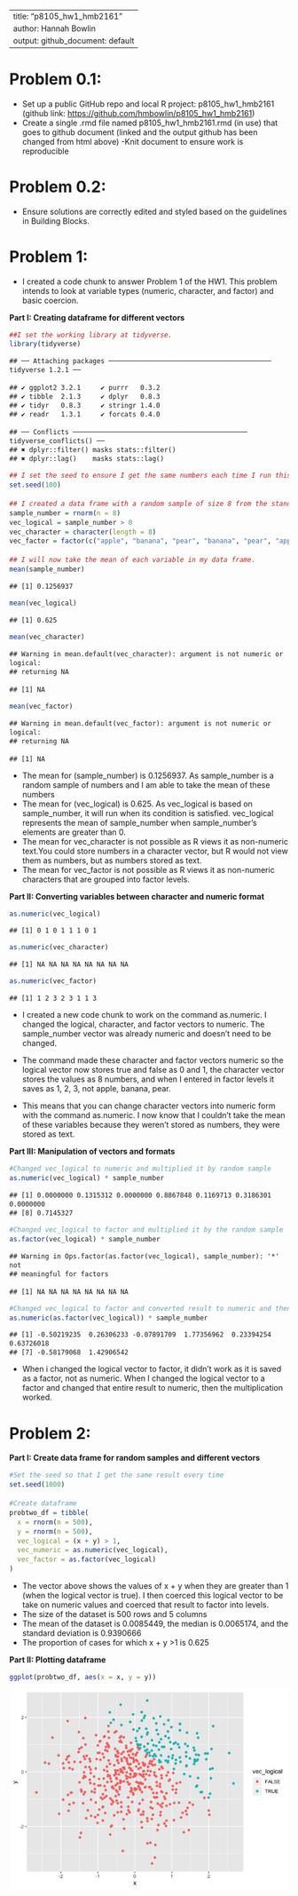 
|                                   |
| :-------------------------------- |
| title: “p8105\_hw1\_hmb2161”      |
| author: Hannah Bowlin             |
| output: github\_document: default |

# Problem 0.1:

  - Set up a public GitHub repo and local R project: p8105\_hw1\_hmb2161
    (github link: <https://github.com/hmbowlin/p8105_hw1_hmb2161>)
  - Create a single .rmd file named p8105\_hw1\_hmb2161.rmd (in use)
    that goes to github document (linked and the output github has been
    changed from html above) -Knit document to ensure work is
    reproducible

# Problem 0.2:

  - Ensure solutions are correctly edited and styled based on the
    guidelines in Building Blocks.

# Problem 1:

  - I created a code chunk to answer Problem 1 of the HW1. This problem
    intends to look at variable types (numeric, character, and factor)
    and basic coercion.

**Part I: Creating dataframe for different vectors**

``` r
##I set the working library at tidyverse.
library(tidyverse)
```

    ## ── Attaching packages ───────────────────────────────────────── tidyverse 1.2.1 ──

    ## ✔ ggplot2 3.2.1     ✔ purrr   0.3.2
    ## ✔ tibble  2.1.3     ✔ dplyr   0.8.3
    ## ✔ tidyr   0.8.3     ✔ stringr 1.4.0
    ## ✔ readr   1.3.1     ✔ forcats 0.4.0

    ## ── Conflicts ──────────────────────────────────────────── tidyverse_conflicts() ──
    ## ✖ dplyr::filter() masks stats::filter()
    ## ✖ dplyr::lag()    masks stats::lag()

``` r
## I set the seed to ensure I get the same numbers each time I run this code.
set.seed(100)

## I created a data frame with a random sample of size 8 from the standard normal distribution, a logical vector showing if the elements in the sample are greater than zero (it will return "false" if it doesn't satisfy this condition), a character vector that is 8 elements long with three different factors apple, pear, and banana.
sample_number = rnorm(n = 8)
vec_logical = sample_number > 0
vec_character = character(length = 8)
vec_factor = factor(c("apple", "banana", "pear", "banana", "pear", "apple", "apple", "pear"))

## I will now take the mean of each variable in my data frame. 
mean(sample_number)
```

    ## [1] 0.1256937

``` r
mean(vec_logical)
```

    ## [1] 0.625

``` r
mean(vec_character)
```

    ## Warning in mean.default(vec_character): argument is not numeric or logical:
    ## returning NA

    ## [1] NA

``` r
mean(vec_factor)
```

    ## Warning in mean.default(vec_factor): argument is not numeric or logical:
    ## returning NA

    ## [1] NA

  - The mean for (sample\_number) is 0.1256937. As sample\_number is a
    random sample of numbers and I am able to take the mean of these
    numbers
  - The mean for (vec\_logical) is 0.625. As vec\_logical is based on
    sample\_number, it will run when its condition is satisfied.
    vec\_logical represents the mean of sample\_number when
    sample\_number’s elements are greater than 0.
  - The mean for vec\_character is not possible as R views it as
    non-numeric text.You could store numbers in a character vector, but
    R would not view them as numbers, but as numbers stored as text.
  - The mean for vec\_factor is not possible as R views it as
    non-numeric characters that are grouped into factor levels.

**Part II: Converting variables between character and numeric format**

``` r
as.numeric(vec_logical)
```

    ## [1] 0 1 0 1 1 1 0 1

``` r
as.numeric(vec_character)
```

    ## [1] NA NA NA NA NA NA NA NA

``` r
as.numeric(vec_factor)
```

    ## [1] 1 2 3 2 3 1 1 3

  - I created a new code chunk to work on the command as.numeric. I
    changed the logical, character, and factor vectors to numeric. The
    sample\_number vector was already numeric and doesn’t need to be
    changed.

  - The command made these character and factor vectors numeric so the
    logical vector now stores true and false as 0 and 1, the character
    vector stores the values as 8 numbers, and when I entered in factor
    levels it saves as 1, 2, 3, not apple, banana, pear.

  - This means that you can change character vectors into numeric form
    with the command as.numeric. I now know that I couldn’t take the
    mean of these variables because they weren’t stored as numbers, they
    were stored as text.

**Part III: Manipulation of vectors and formats**

``` r
#Changed vec_logical to numeric and multiplied it by random sample
as.numeric(vec_logical) * sample_number 
```

    ## [1] 0.0000000 0.1315312 0.0000000 0.8867848 0.1169713 0.3186301 0.0000000
    ## [8] 0.7145327

``` r
#Changed vec_logical to factor and multiplied it by the random sample
as.factor(vec_logical) * sample_number
```

    ## Warning in Ops.factor(as.factor(vec_logical), sample_number): '*' not
    ## meaningful for factors

    ## [1] NA NA NA NA NA NA NA NA

``` r
#Changed vec_logical to factor and converted result to numeric and then multipled it by the random sample
as.numeric(as.factor(vec_logical)) * sample_number
```

    ## [1] -0.50219235  0.26306233 -0.07891709  1.77356962  0.23394254  0.63726018
    ## [7] -0.58179068  1.42906542

  - When i changed the logical vector to factor, it didn’t work as it is
    saved as a factor, not as numeric. When I changed the logical vector
    to a factor and changed that entire result to numeric, then the
    multiplication worked.

# Problem 2:

**Part I: Create data frame for random samples and different vectors**

``` r
#Set the seed so that I get the same result every time 
set.seed(1000)

#Create dataframe 
probtwo_df = tibble(
  x = rnorm(n = 500),
  y = rnorm(n = 500),
  vec_logical = (x + y) > 1,
  vec_numeric = as.numeric(vec_logical),
  vec_factor = as.factor(vec_logical)
) 
```

  - The vector above shows the values of x + y when they are greater
    than 1 (when the logical vector is true). I then coerced this
    logical vector to be take on numeric values and coerced that result
    to factor into levels.
  - The size of the dataset is 500 rows and 5 columns
  - The mean of the dataset is 0.0085449, the median is 0.0065174, and
    the standard deviation is 0.9390666
  - The proportion of cases for which x + y \>1 is 0.625

**Part II: Plotting
dataframe**

``` r
ggplot(probtwo_df, aes(x = x, y = y))
```

![](knit-p8105_hw1_hmb2161_files/figure-gfm/unnamed-chunk-5-1.png)<!-- -->

